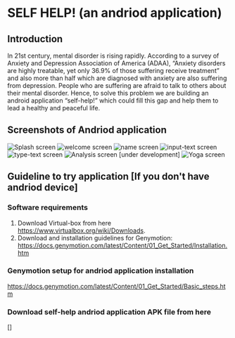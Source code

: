 # SELF HELP! (an andriod application)

## Introduction

In 21st century, mental disorder is rising rapidly. According to a survey of Anxiety and Depression Association of America (ADAA), “Anxiety disorders are highly treatable, yet only 36.9% of those suffering receive treatment” and also more than half which are diagnosed with anxiety are also suffering from depression. People who are suffering are afraid to talk to others about their mental disorder.
Hence, to solve this problem we are building an android application “self-help!” which could fill this gap and help them to lead a healthy and peaceful life.

## Screenshots of Andriod application

![Splash screen](/img/img-0.png?raw=true "Splash Screen")
![welcome screen](/img/img-1.png?raw=true "Welcome")
![name screen](/img/img-2.png?raw=true "Name")
![input-text screen](/img/img-3.png?raw=true "Input-text")
![type-text screen](/img/img-4.png?raw=true "Typing-text")
![Analysis screen](/img/img-5.png?raw=true "Show Analysis") [under development]
![Yoga screen](/img/img-6.png?raw=true "Yoga")

## Guideline to try application [If you don't have andriod device]
### Software requirements
1. Download Virtual-box from here https://www.virtualbox.org/wiki/Downloads.
2. Download and installation guidelines for Genymotion: https://docs.genymotion.com/latest/Content/01_Get_Started/Installation.htm

### Genymotion setup for andriod application installation
https://docs.genymotion.com/latest/Content/01_Get_Started/Basic_steps.htm


### Download self-help andriod application APK file from here 
[]
